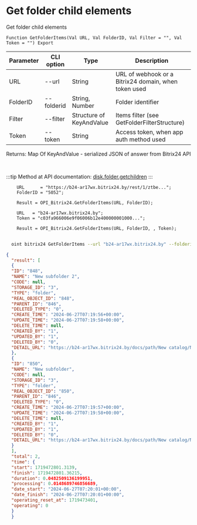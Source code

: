 ﻿---
sidebar_position: 7
---

# Get folder child elements
 Get folder child elements



`Function GetFolderItems(Val URL, Val FolderID, Val Filter = "", Val Token = "") Export`

  | Parameter | CLI option | Type | Description |
  |-|-|-|-|
  | URL | --url | String | URL of webhook or a Bitrix24 domain, when token used |
  | FolderID | --folderid | String, Number | Folder identifier |
  | Filter | --filter | Structure of KeyAndValue | Items filter (see GetFolderFilterStructure) |
  | Token | --token | String | Access token, when app auth method used |

  
  Returns:  Map Of KeyAndValue - serialized JSON of answer from Bitrix24 API

<br/>

:::tip
Method at API documentation: [disk.folder.getchildren](https://dev.1c-bitrix.ru/rest_help/disk/folder/disk_folder_getchildren.php)
:::
<br/>


```bsl title="Code example"
    URL      = "https://b24-ar17wx.bitrix24.by/rest/1/ztbe...";
    FolderID = "5052";

    Result = OPI_Bitrix24.GetFolderItems(URL, FolderID);

    URL   = "b24-ar17wx.bitrix24.by";
    Token = "c03fa966006e9f06006b12e400000001000...";

    Result = OPI_Bitrix24.GetFolderItems(URL, FolderID, , Token);
```



```sh title="CLI command example"
    
  oint bitrix24 GetFolderItems --url "b24-ar17wx.bitrix24.by" --folderid "5016" --filter %filter% --token "fe3fa966006e9f06006b12e400000001000..."

```

```json title="Result"
{
  "result": [
  {
  "ID": "848",
  "NAME": "New subfolder 2",
  "CODE": null,
  "STORAGE_ID": "3",
  "TYPE": "folder",
  "REAL_OBJECT_ID": "848",
  "PARENT_ID": "846",
  "DELETED_TYPE": "0",
  "CREATE_TIME": "2024-06-27T07:19:56+00:00",
  "UPDATE_TIME": "2024-06-27T07:19:58+00:00",
  "DELETE_TIME": null,
  "CREATED_BY": "1",
  "UPDATED_BY": "1",
  "DELETED_BY": "0",
  "DETAIL_URL": "https://b24-ar17wx.bitrix24.by/docs/path/New catalog/New subfolder 2"
  },
  {
  "ID": "850",
  "NAME": "New subfolder",
  "CODE": null,
  "STORAGE_ID": "3",
  "TYPE": "folder",
  "REAL_OBJECT_ID": "850",
  "PARENT_ID": "846",
  "DELETED_TYPE": "0",
  "CREATE_TIME": "2024-06-27T07:19:57+00:00",
  "UPDATE_TIME": "2024-06-27T07:19:58+00:00",
  "DELETE_TIME": null,
  "CREATED_BY": "1",
  "UPDATED_BY": "1",
  "DELETED_BY": "0",
  "DETAIL_URL": "https://b24-ar17wx.bitrix24.by/docs/path/New catalog/New subfolder"
  }
  ],
  "total": 2,
  "time": {
  "start": 1719472801.3139,
  "finish": 1719472801.36215,
  "duration": 0.0482509136199951,
  "processing": 0.0148689746856689,
  "date_start": "2024-06-27T07:20:01+00:00",
  "date_finish": "2024-06-27T07:20:01+00:00",
  "operating_reset_at": 1719473401,
  "operating": 0
  }
  }
```
